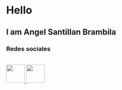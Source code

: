 <link rel="stylesheet" href="main.css">
<h1>
  Hello
</h1>
<h2>I am Angel Santillan Brambila</h2>

<h3>
  Redes sociales
</h3>
<br>
<a href="https://www.linkedin.com/in/angel-santillan-brambila/">
  <img 
    height="50"
    src="https://image.flaticon.com/icons/svg/174/174857.svg"/>
</a>
<a href="https://twitter.com/angelsadefe18">
  <img height="50" src="https://image.flaticon.com/icons/svg/1409/1409937.svg"/>
</a>
